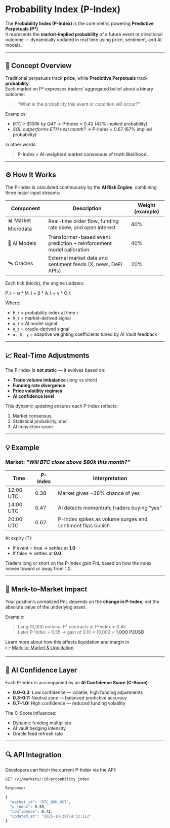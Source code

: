 # Probability Index (P-Index)

The **Probability Index (P-Index)** is the core metric powering **Predictive Perpetuals (P²)**.\
It represents the **market-implied probability** of a future event or directional outcome — dynamically updated in real time using price, sentiment, and AI models.

***

## 🧠 Concept Overview

Traditional perpetuals track **price**, while **Predictive Perpetuals** track **probability**.\
Each market on P² expresses traders’ aggregated belief about a binary outcome:

> “What is the probability this event or condition will occur?”

Examples:

* _BTC > $100k by Q4?_ → P-Index = 0.42 (42% implied probability)
* _SOL outperforms ETH next month?_ → P-Index = 0.67 (67% implied probability)

In other words:

> **P-Index ≈ AI-weighted market consensus of truth likelihood.**

***

## ⚙️ How It Works

The P-Index is calculated continuously by the **AI Risk Engine**, combining three major input streams:

| Component           | Description                                                          | Weight (example) |
| ------------------- | -------------------------------------------------------------------- | ---------------- |
| 📊 Market Microdata | Real-time order flow, funding rate skew, and open interest           | 40%              |
| 🧠 AI Models        | Transformer-based event prediction + reinforcement model calibration | 40%              |
| 🛰️ Oracles         | External market data and sentiment feeds (X, news, DeFi APIs)        | 20%              |

Each tick (block), the engine updates:

P\_t = α \* M\_t + β \* A\_t + γ \* O\_t

Where:

* `P_t` = probability index at time `t`
* `M_t` = market-derived signal
* `A_t` = AI model signal
* `O_t` = oracle-derived signal
* `α, β, γ` = adaptive weighting coefficients tuned by AI Vault feedback

***

## 📈 Real-Time Adjustments

The P-Index is **not static** — it evolves based on:

* **Trade volume imbalance** (long vs short)
* **Funding rate divergence**
* **Price volatility regimes**
* **AI confidence level**

This dynamic updating ensures each P-Index reflects:

1. Market consensus,
2. Statistical probability, and
3. AI conviction score.

***

## 💡 Example

### Market: _“Will BTC close above $80k this month?”_

| Time      | P-Index | Interpretation                                              |
| --------- | ------- | ----------------------------------------------------------- |
| 12:00 UTC | 0.38    | Market gives \~38% chance of yes                            |
| 14:00 UTC | 0.47    | AI detects momentum; traders buying “yes”                   |
| 20:00 UTC | 0.62    | P-Index spikes as volume surges and sentiment flips bullish |

At expiry (T):

* If event = true → settles at **1.0**
* If false → settles at **0.0**

Traders long or short on the P-Index gain PnL based on how the index moves toward or away from 1.0.

***

## 🧮 Mark-to-Market Impact

Your position’s unrealized PnL depends on the **change in P-Index**, not the absolute value of the underlying asset.

Example:

> Long 10,000 notional P² contracts at P-Index = 0.45\
> Later P-Index = 0.55 → gain of 0.10 × 10,000 = **1,000 P2USD**

Learn more about how this affects liquidation and margin in\
👉 [Mark-to-Market & Liquidation](mark-to-market-and-liquidation.md)

***

## 🤖 AI Confidence Layer

Each P-Index is accompanied by an **AI Confidence Score (C-Score)**:

* **0.0–0.3:** Low confidence — volatile, high funding adjustments
* **0.3–0.7:** Neutral zone — balanced predictive accuracy
* **0.7–1.0:** High confidence — reduced funding volatility

The C-Score influences:

* Dynamic funding multipliers
* AI vault hedging intensity
* Oracle feed refresh rate

***

## 🔍 API Integration

Developers can fetch the current P-Index via the API:

```bash
GET /v1/markets/:id/probability_index

Response:

{
  "market_id": "BTC_80K_OCT",
  "p_index": 0.58,
  "confidence": 0.71,
  "updated_at": "2025-10-29T14:32:11Z"
}
```
